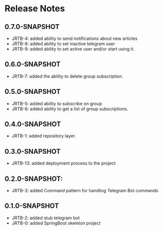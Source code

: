 # Release Notes

## 0.7.0-SNAPSHOT

* JRTB-4: added ability to send notifications about new articles
* JRTB-8: added ability to set inactive telegram user
* JRTB-9: added ability to set active user and/or start using it.

## 0.6.0-SNAPSHOT

* JRTB-7: added the ability to delete group subscription.

## 0.5.0-SNAPSHOT

* JRTB-5: added ability to subscribe on group
* JRTB-6: added ability to get a list of group subscriptions.

## 0.4.0-SNAPSHOT

* JRTB-1: added repository layer.

## 0.3.0-SNAPSHOT

* JRTB-13: added deployment process to the project

## 0.2.0-SNAPSHOT:

* JRTB-3: added Command pattern for handling Telegram Bot commands

## 0.1.0-SNAPSHOT

* JRTB-2: added stub telegram bot
* JRTB-0: added SpringBoot skeleton project
